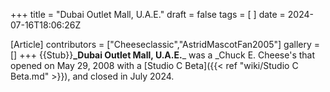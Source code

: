 +++
title = "Dubai Outlet Mall, U.A.E."
draft = false
tags = [ ]
date = 2024-07-16T18:06:26Z

[Article]
contributors = ["Cheeseclassic","AstridMascotFan2005"]
gallery = []
+++
{{Stub}}**_Dubai Outlet Mall, U.A.E.**_ was a _Chuck E. Cheese's that opened on May 29, 2008 with a [Studio C Beta]({{< ref "wiki/Studio C Beta.md" >}}), and closed in July 2024.